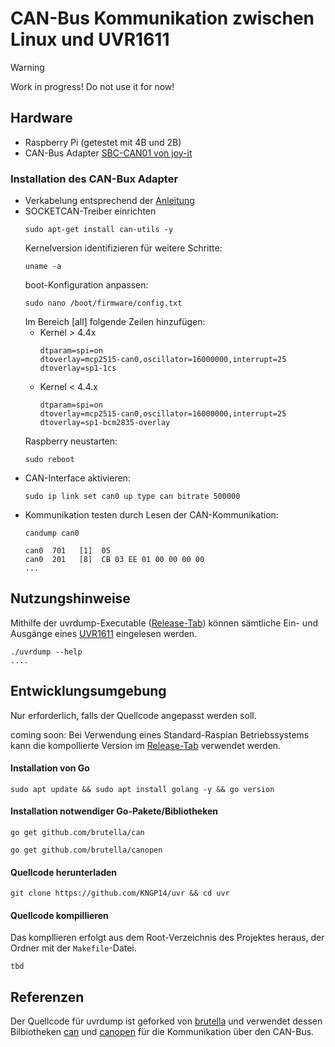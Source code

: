 # CAN-Bus Kommunikation zwischen Linux und UVR1611

> [!WARNING]
> Work in progress! Do not use it for now!

## Hardware
- Raspberry Pi (getestet mit 4B und 2B)
- CAN-Bus Adapter [SBC-CAN01 von joy-it][canbusadapter]

### Installation des CAN-Bux Adapter
- Verkabelung entsprechend der [Anleitung][canbusadapterdocs]
- SOCKETCAN-Treiber einrichten
  ```
  sudo apt-get install can-utils -y
  ```
  Kernelversion identifizieren für weitere Schritte:
  ```
  uname -a
  ```
  boot-Konfiguration anpassen:
  ```
  sudo nano /boot/firmware/config.txt
  ```
  Im Bereich [all] folgende Zeilen hinzufügen:
  - Kernel > 4.4x
    ```
    dtparam=spi=on 
    dtoverlay=mcp2515-can0,oscillator=16000000,interrupt=25 
    dtoverlay=sp1-1cs
    ```
  - Kernel < 4.4.x
    ```
    dtparam=spi=on 
    dtoverlay=mcp2515-can0,oscillator=16000000,interrupt=25 
    dtoverlay=sp1-bcm2835-overlay 
    ```
  Raspberry neustarten:
  ```
  sudo reboot
  ```
- CAN-Interface aktivieren:
  ```
  sudo ip link set can0 up type can bitrate 500000
  ```
- Kommunikation testen durch Lesen der CAN-Kommunikation:
  ```
  candump can0
  ```
  ```
  can0  701   [1]  05
  can0  201   [8]  CB 03 EE 01 00 00 00 00
  ...
  ```

## Nutzungshinweise

Mithilfe der uvrdump-Executable ([Release-Tab][releasetab]) können sämtliche Ein- und Ausgänge eines [UVR1611][uvr1611] eingelesen werden.
```
./uvrdump --help
....
```

## Entwicklungsumgebung
Nur erforderlich, falls der Quellcode angepasst werden soll.

coming soon: Bei Verwendung eines Standard-Raspian Betriebssystems kann die kompollierte Version im [Release-Tab][releasetab] verwendet werden.

#### Installation von Go
```
sudo apt update && sudo apt install golang -y && go version
```
#### Installation notwendiger Go-Pakete/Bibliotheken
```
go get github.com/brutella/can
```
```
go get github.com/brutella/canopen
```
#### Quellcode herunterladen
```
git clone https://github.com/KNGP14/uvr && cd uvr
```
#### Quellcode kompillieren
Das kompllieren erfolgt aus dem Root-Verzeichnis des Projektes heraus, der Ordner mit der `Makefile`-Datei.
```
tbd
```

## Referenzen
Der Quellcode für uvrdump ist geforked von [brutella][uvrdump] und verwendet dessen Bilbiotheken [can][can] und [canopen][canopen] für die Kommunikation über den CAN-Bus.

[can]: https://github.com/brutella/can
[canopen]: https://github.com/brutella/canopen
[uvrdump]: https://github.com/brutella/uvr
[uvr1611]: https://www.ta.co.at/fileadmin/Downloads/Betriebsanleitungen/00_Auslauftypen/UVR1611/Manual_UVR1611_A4.03-2.pdf
[canbusadapter]: https://joy-it.net/de/products/SBC-CAN01
[canbusadapterdocs]: https://joy-it.net/files/files/Produkte/SBC-CAN01/SBC-CAN01-Anleitung-20201021.pdf
[releasetab]: https://github.com/KNGP14/uvr/releases
